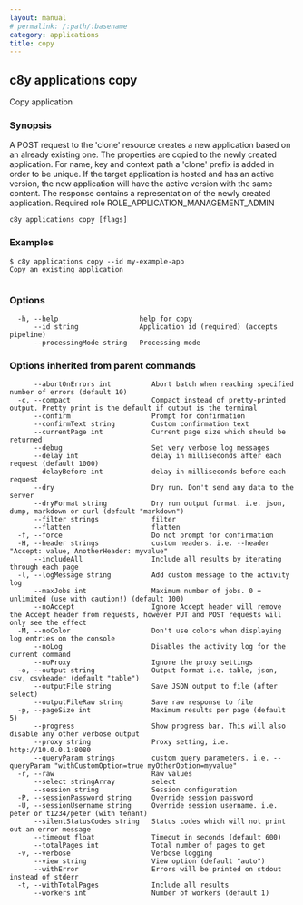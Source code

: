 ```yaml
---
layout: manual
# permalink: /:path/:basename
category: applications
title: copy
---
```

## c8y applications copy

Copy application

### Synopsis

A POST request to the 'clone' resource creates a new application based on an already existing one.
The properties are copied to the newly created application. For name, key and context path a 'clone' prefix is added in order to be unique.
If the target application is hosted and has an active version, the new application will have the active version with the same content.
The response contains a representation of the newly created application.
Required role ROLE_APPLICATION_MANAGEMENT_ADMIN


```
c8y applications copy [flags]
```

### Examples

```
$ c8y applications copy --id my-example-app
Copy an existing application
        
```

### Options

```
  -h, --help                    help for copy
      --id string               Application id (required) (accepts pipeline)
      --processingMode string   Processing mode
```

### Options inherited from parent commands

```
      --abortOnErrors int          Abort batch when reaching specified number of errors (default 10)
  -c, --compact                    Compact instead of pretty-printed output. Pretty print is the default if output is the terminal
      --confirm                    Prompt for confirmation
      --confirmText string         Custom confirmation text
      --currentPage int            Current page size which should be returned
      --debug                      Set very verbose log messages
      --delay int                  delay in milliseconds after each request (default 1000)
      --delayBefore int            delay in milliseconds before each request
      --dry                        Dry run. Don't send any data to the server
      --dryFormat string           Dry run output format. i.e. json, dump, markdown or curl (default "markdown")
      --filter strings             filter
      --flatten                    flatten
  -f, --force                      Do not prompt for confirmation
  -H, --header strings             custom headers. i.e. --header "Accept: value, AnotherHeader: myvalue"
      --includeAll                 Include all results by iterating through each page
  -l, --logMessage string          Add custom message to the activity log
      --maxJobs int                Maximum number of jobs. 0 = unlimited (use with caution!) (default 100)
      --noAccept                   Ignore Accept header will remove the Accept header from requests, however PUT and POST requests will only see the effect
  -M, --noColor                    Don't use colors when displaying log entries on the console
      --noLog                      Disables the activity log for the current command
      --noProxy                    Ignore the proxy settings
  -o, --output string              Output format i.e. table, json, csv, csvheader (default "table")
      --outputFile string          Save JSON output to file (after select)
      --outputFileRaw string       Save raw response to file
  -p, --pageSize int               Maximum results per page (default 5)
      --progress                   Show progress bar. This will also disable any other verbose output
      --proxy string               Proxy setting, i.e. http://10.0.0.1:8080
      --queryParam strings         custom query parameters. i.e. --queryParam "withCustomOption=true myOtherOption=myvalue"
  -r, --raw                        Raw values
      --select stringArray         select
      --session string             Session configuration
  -P, --sessionPassword string     Override session password
  -U, --sessionUsername string     Override session username. i.e. peter or t1234/peter (with tenant)
      --silentStatusCodes string   Status codes which will not print out an error message
      --timeout float              Timeout in seconds (default 600)
      --totalPages int             Total number of pages to get
  -v, --verbose                    Verbose logging
      --view string                View option (default "auto")
      --withError                  Errors will be printed on stdout instead of stderr
  -t, --withTotalPages             Include all results
      --workers int                Number of workers (default 1)
```

